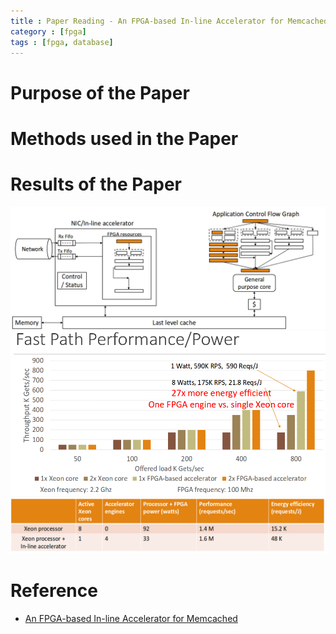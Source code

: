 ```yaml
---
title : Paper Reading - An FPGA-based In-line Accelerator for Memcached
category : [fpga]
tags : [fpga, database]
---
```


# Purpose of the Paper

# Methods used in the Paper

# Results of the Paper

![fpga memcached](/assets/images/16_fpga_memcached_arch.png)
![fpga memcached](/assets/images/17_fpga_memcached_fast_result.png)
![fpga memcached](/assets/images/18_fpga_memcached_performance.png)


# Reference

* [An FPGA-based In-line Accelerator for Memcached](https://www.cs.princeton.edu/courses/archive/spring16/cos598F/06560058.pdf)
